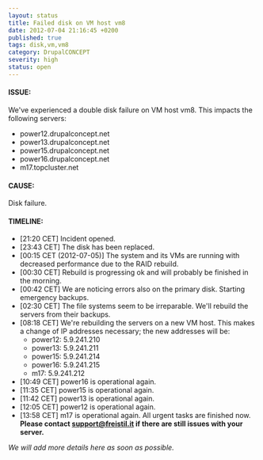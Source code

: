 ```yaml
---
layout: status
title: Failed disk on VM host vm8
date: 2012-07-04 21:16:45 +0200
published: true
tags: disk,vm,vm8
category: DrupalCONCEPT
severity: high
status: open
---
```


#### ISSUE:

We've experienced a double disk failure on VM host vm8. This impacts the following servers:

* power12.drupalconcept.net
* power13.drupalconcept.net
* power15.drupalconcept.net
* power16.drupalconcept.net
* m17.topcluster.net


#### CAUSE:

Disk failure.


#### TIMELINE:

* [21:20 CET] Incident opened. 
* [23:43 CET] The disk has been replaced.
* [00:15 CET (2012-07-05)] The system and its VMs are running with decreased performance due to the RAID rebuild.
* [00:30 CET] Rebuild is progressing ok and will probably be finished in the morning.
* [00:42 CET] We are noticing errors also on the primary disk. Starting emergency backups.
* [02:30 CET] The file systems seem to be irreparable. We'll rebuild the servers from their backups.
* [08:18 CET] We're rebuilding the servers on a new VM host. This makes a change of IP addresses necessary; the new addresses will be:
  * power12: 5.9.241.210
  * power13: 5.9.241.211
  * power15: 5.9.241.214
  * power16: 5.9.241.215
  * m17: 5.9.241.212
* [10:49 CET] power16 is operational again.
* [11:35 CET] power15 is operational again.
* [11:42 CET] power13 is operational again.
* [12:05 CET] power12 is operational again.
* [13:58 CET] m17 is operational again. All urgent tasks are finished now. **Please contact support@freistil.it if there are still issues with your server.**

*We will add more details here as soon as possible.*
